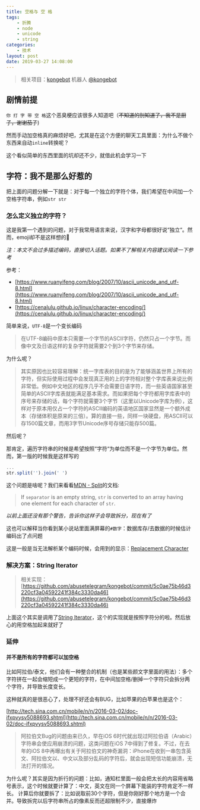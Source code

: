 ```yaml
---
title: 空格与 空 格
tags: 
    - 折腾
    - node
    - unicode
    - string
categories:
    - 技术
layout: post
date: 2019-03-27 14:08:00
---
```


> 相关项目：[kongebot](https://github.com/abusetelegram/kongebot)
> 机器人 [@kongebot](https://t.me/kongebot)

## 剧情前提

`你 打 字 带 空 格`这个恶臭梗应该很多人知道吧（~~不知道的别知道了，我不是厨子，谢谢茄子~~)

然而手动加空格真的麻烦好吧，尤其是在这个方便的聊天工具里面：为什么不做个东西来自动`inline`转换呢？

这个看似简单的东西里面的坑却还不少，就借此机会学习一下

## 字符：我不是那么好惹的

把上面的问题分解一下就是：对于每一个独立的字符个体，我们希望在中间加一个空格字符串，例如`str str`

### 怎么定义独立的字符？

这是我第一个遇到的问题，对于我常用语言来说，汉字和字母都很好说“独立“。然而，emoji却不是这样想的👿

_注：本文不会过多描述编码，直接切入话题。如果不了解相关内容建议阅读一下参考_

参考：
- [https://www.ruanyifeng.com/blog/2007/10/ascii_unicode_and_utf-8.html](https://www.ruanyifeng.com/blog/2007/10/ascii_unicode_and_utf-8.html)
- [https://cenalulu.github.io/linux/character-encoding/](https://cenalulu.github.io/linux/character-encoding/)

简单来说，`UTF-8`是一个变长编码

> 在UTF-8编码中原本只需要一个字节的ASCII字符，仍然只占一个字节。而像中文及日语这样的复杂字符就需要2个到3个字节来存储。

为什么呢？

> 其实原因也比较容易理解：统一字库表的目的是为了能够涵盖世界上所有的字符，但实际使用过程中会发现真正用的上的字符相对整个字库表来说比例非常低。例如中文地区的程序几乎不会需要日语字符，而一些英语国家甚至简单的ASCII字库表就能满足基本需求。而如果把每个字符都用字库表中的序号来存储的话，每个字符就需要3个字节（这里以Unicode字库为例），这样对于原本用仅占一个字符的ASCII编码的英语地区国家显然是一个额外成本（存储体积是原来的三倍）。算的直接一些，同样一块硬盘，用ASCII可以存1500篇文章，而用3字节Unicode序号存储只能存500篇。

然后呢？


那肯定，遍历字符串的时候是希望按照“字符“为单位而不是一个字节为单位。然而，第一版的时候我是这样写的

```javascript
...
str.split('').join(' ')
```

<TelegramEmbed link="ButNothingHappened/3010"/>

这个问题是啥呢？我们来看看[MDN - Split](https://developer.mozilla.org/en-US/docs/Web/JavaScript/Reference/Global_Objects/String/split#Syntax)的文档:

> If `separator` is an empty string, `str` is converted to an array having one element for each character of `str`.

_以前上面还没有那个警告，告诉你这样子会导致拆分，现在有了_

这也可以解释当你看到某小说站里面满屏幕的`#数字`：数据库存/去数据的时候估计编码出了点问题

这是一般是当无法解析某个编码时候，会用到的显示：[Replacement Character](https://unicode-table.com/en/FFFD/)


### 解决方案：String Iterator

> 相关实现：[https://github.com/abusetelegram/kongebot/commit/5c0ae75b46d3220cf3a04592241f384c3330da46](https://github.com/abusetelegram/kongebot/commit/5c0ae75b46d3220cf3a04592241f384c3330da46)

上面这个其实是调用了[String Iterator](https://developer.mozilla.org/en-US/docs/Web/JavaScript/Reference/Global_Objects/String/@@iterator)，这个的实现就是按照字符分的啦。然后放心的用空格加起来就好了

### 延伸

#### 并不是所有的字符都可以加空格

比如阿拉伯/泰文，他们会有一种整合的机制（也是某些颜文字里面的用法）：多个字符拼在一起会缩短成一个更短的字符，在中间加空格/删掉一个字符只会拆分两个字符，并导致长度变长。

这种就真的是很恶心了，处理不好还会有BUG，比如苹果的白苹果也是这个：

[http://tech.sina.com.cn/mobile/n/n/2016-03-02/doc-ifxpvysv5088693.shtml](http://tech.sina.com.cn/mobile/n/n/2016-03-02/doc-ifxpvysv5088693.shtml)

> 阿拉伯文Bug的问题由来已久，早在iOS 6时代就出现过阿拉伯语（Arabic）字符串会使应用崩溃的问题，这类问题在iOS 7中得到了修复。不过，在去年的iOS 8中再曝出有关于阿拉伯文的神奇漏洞：iPhone在收到一串包含英文、阿拉伯文以、中文以及部分乱码的字符后，就会出现短信功能崩溃，无法打开的情况。

为什么呢？其实是因为折行的问题：比如，通知栏里面一般会把太长的内容用省略号表示，这个时候就要计算了：中文，英文在同一个屏幕下能装的字符肯定不一样长。
计算后你就要拆了：比如说取前30个字符，但是你刚好那个地方是一个合并。导致拆完以后字符串所占的像素反而还超限制不少，直接爆炸

<script>
import TelegramEmbed from 'vue-telegram-embed'

export default {
    components: {
        TelegramEmbed
    }
}
</script>